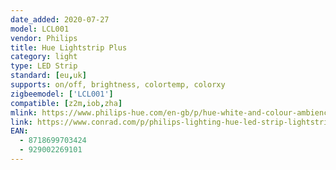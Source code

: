 ```yaml
---
date_added: 2020-07-27
model: LCL001
vendor: Philips
title: Hue Lightstrip Plus
category: light
type: LED Strip
standard: [eu,uk]
supports: on/off, brightness, colortemp, colorxy
zigbeemodel: ['LCL001']
compatible: [z2m,iob,zha]
mlink: https://www.philips-hue.com/en-gb/p/hue-white-and-colour-ambience-lightstrip-plus-base-2-metre/8718699703424
link: https://www.conrad.com/p/philips-lighting-hue-led-strip-lightstrip-plus-20-w-2268877
EAN:
  - 8718699703424
  - 929002269101
---
```

